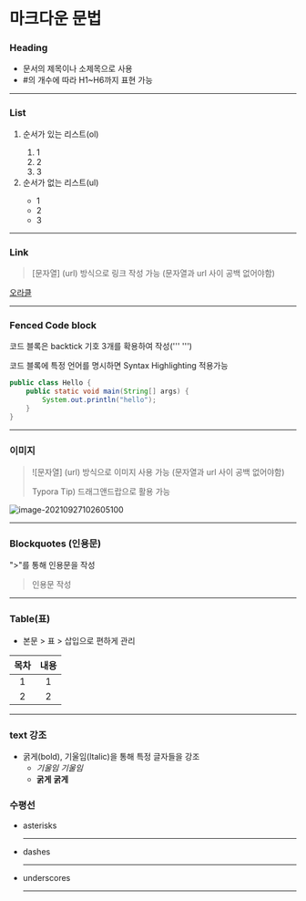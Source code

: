 # 마크다운 문법

### Heading

* 문서의 제목이나 소제목으로 사용
* #의 개수에 따라 H1~H6까지 표현 가능


***

### List

<ol>
    <li>순서가 있는 리스트(ol)</li>
    <ol>
        <li>1</li>
        <li>2</li>
        <li>3</li>
    </ol>
    <li>순서가 없는 리스트(ul)</li>
        <ul>
            <li>1</li>
            <li>2</li>
            <li>3</li>
        </ul>
</ol>

***

### Link

> [문자열] (url) 방식으로 링크 작성 가능 (문자열과 url 사이 공백 없어야함)

 [오라클](https://www.oracle.com/kr/java/)

***

### Fenced Code block

코드 블록은 backtick 기호 3개를 확용하여 작성(''' ''')

코드 블록에 특정 언어를 명시하면 Syntax Highlighting 적용가능

``` java
public class Hello {
	public static void main(String[] args) {
		System.out.println("hello");
	}
}
```

***

### 이미지

> ![문자열] (url) 방식으로 이미지 사용 가능 (문자열과 url 사이 공백 없어야함)
>
> Typora Tip) 드래그앤드랍으로 활용 가능

![image-20210927102605100](C:\Users\admin\AppData\Roaming\Typora\typora-user-images\image-20210927102605100.png)

___

### Blockquotes (인용문)

">"를 통해 인용문을 작성

> 인용문 작성

***

### Table(표)

* 본문 > 표 > 삽입으로 편하게 관리


| 목차 | 내용 |
| :--: | :--: |
|  1   |  1   |
|  2   |  2   |

***

### text 강조

* 굵게(bold), 기울임(ltalic)을 통해 특정 글자들을 강조 
  * *기울임*  _기울임_
  * **굵게** __굵게__



### 수평선

- asterisks

  ***

- dashes

  ---

- underscores

  ___

